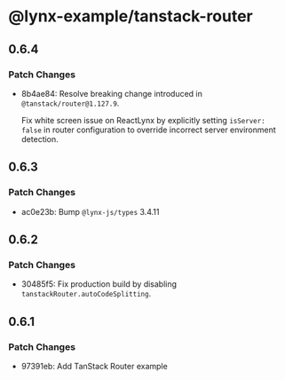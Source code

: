 # @lynx-example/tanstack-router

## 0.6.4

### Patch Changes

- 8b4ae84: Resolve breaking change introduced in `@tanstack/router@1.127.9`.

  Fix white screen issue on ReactLynx by explicitly setting `isServer: false` in router configuration to override incorrect server environment detection.

## 0.6.3

### Patch Changes

- ac0e23b: Bump `@lynx-js/types` 3.4.11

## 0.6.2

### Patch Changes

- 30485f5: Fix production build by disabling `tanstackRouter.autoCodeSplitting`.

## 0.6.1

### Patch Changes

- 97391eb: Add TanStack Router example
